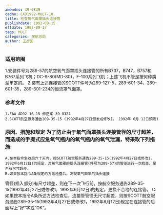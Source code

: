 ```yaml
---
amendno: 39-0839
cadno: CAD1992-MULT-10
title: 检查氧气面罩插头连接管
publishdate: 1992-09-15
effdate: 1992-09-17
tags: MULT
categories: 民航总局
author: 王彦田
---
```


### 适用范围 
1.安装件号为289-57的航空氧气面罩插头连接管的所有B737，B747，B757和B767系列飞机；DC-9-80(MD-80)，F-100系列飞机；上述飞机不管是按何种类型审定的。
2.装有上述连接管的SCOTT件号为289-127-5，289-601-34，289-601-35，289-601-234的恒流罩气面罩。

### 参考文件
    1.FAA AD92-16-15 修正案 39-8324 
    2.SCOTT航空服务通告289-35-15 (1992年4月27日颁发或修改1， 1992年 6月 12日颁发) 

### 原因、措施和规定 为了防止由于氧气面罩插头连接管径的尺寸超差，而造成的手提式应急氧气瓶内的氧气瓶内的氧气泄漏，特采取下列措施: 
    A.在本指令生效后六十天内，按SCOTT航空服务通告289-35-15(1992年4月27日或修改1，1992年6月12日)的规定，对氧气面罩的插头连接管(件号为289-57)的管径进行一次检查，是否有尺寸超差。 
    B.如果按本指令A条规定的方法检查后，发现氧气面罩的插头连接
       
管径(插入部分)有尺寸超差，则在下一次飞行前，按航空服务通告289-35-15(1992年4月27日或修改1，1992年6月12日)的规定，更换不合格的连接管。 
    C.如果按本指令A条所述方法检查后，连接管管径无尺寸超差，则按SCOTT航空服务通告289-35-15(1992年4月27日或修改1，1992年6月12日)规定在连接管的后面写上“好”字或“OK”。
